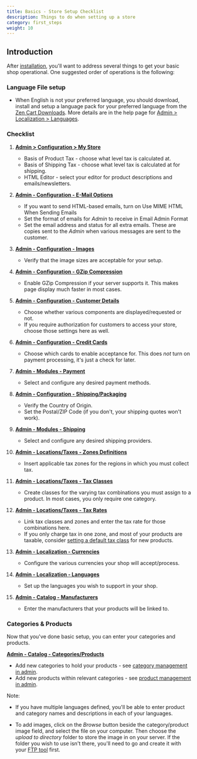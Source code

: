 ```yaml
---
title: Basics - Store Setup Checklist
description: Things to do when setting up a store 
category: first_steps 
weight: 10
---
```


## Introduction

After [installation](/user/first_steps/how_do_i_install/), you'll want to address several things to get your basic shop operational. One suggested order of operations is the following:

### Language File setup 
- When English is not your preferred language, you should download, install and setup
a language pack for 
your preferred language from the [Zen Cart Downloads](https://www.zen-cart.com/downloads.php?do=cat&id=6). More details are in the help page for 
[Admin > Localization > Languages](/user/admin_pages/localization/languages/). 

### Checklist

1.  **[Admin > Configuration > My Store](/user/admin_pages/configuration/configuration_mystore/)**
    *   Basis of Product Tax - choose what level tax is calculated at.
    *   Basis of Shipping Tax - choose what level tax is calculated at for shipping.
    *   HTML Editor - select your editor for product descriptions and emails/newsletters.  

2.  **[Admin - Configuration - E-Mail Options](/user/admin_pages/configuration/configuration_emailoptions/)**
    *   If you want to send HTML-based emails, turn on Use MIME HTML When Sending Emails
    *   Set the format of emails for _Admin_ to receive in Email Admin Format
    *   Set the email address and status for all extra emails. These are copies sent to the _Admin_ when various messages are sent to the customer.  

3.  **[Admin - Configuration - Images](/user/admin_pages/configuration/configuration_images/)**
    *   Verify that the image sizes are acceptable for your setup.  

4.  **[Admin - Configuration - GZip Compression](/user/admin_pages/configuration/configuration_gzipcompression/)**
    *   Enable GZip Compression if your server supports it. This makes page display much faster in most cases.  

5.  **[Admin - Configuration - Customer Details](/user/admin_pages/configuration/configuration_customerdetails/)**
    *   Choose whether various components are displayed/requested or not.
    *   If you require authorization for customers to access your store, choose those settings here as well.  

6.  **[Admin - Configuration - Credit Cards](/user/admin_pages/configuration/configuration_creditcards/)**
    *   Choose which cards to enable acceptance for. This does _not_ turn on payment processing, it's just a check for later.  

7.  **[Admin - Modules - Payment](/user/admin_pages/modules/payment/)**
    *   Select and configure any desired payment methods.  

8.  **[Admin - Configuration - Shipping/Packaging](/user/admin_pages/configuration/configuration_shippingpackaging/)**
    *   Verify the Country of Origin.
    *   Set the Postal/ZIP Code (if you don't, your shipping quotes won't work).  

9.  **[Admin - Modules - Shipping](/user/admin_pages/modules/shipping/)**
    *   Select and configure any desired shipping providers.  

10.  **[Admin - Locations/Taxes - Zones Definitions](/user/admin_pages/locations/zones_definitions/)**
     *   Insert applicable tax zones for the regions in which you must collect tax.  

11.  **[Admin - Locations/Taxes - Tax Classes](/user/admin_pages/locations/tax_classes/)**
     *   Create classes for the varying tax combinations you must assign to a product. In most cases, you only require one category.  

12.  **[Admin - Locations/Taxes - Tax Rates](/user/admin_pages/locations/tax_rates/)**
     *   Link tax classes and zones and enter the tax rate for those combinations here.  
     *   If you only charge tax in one zone, and most of your products are taxable, consider [setting a default tax class](/user/taxes/default_tax_class/) for new products. 
13.  **[Admin - Localization - Currencies](/user/admin_pages/localization/currencies/)**
     *   Configure the various currencies your shop will accept/process.  

14.  **[Admin - Localization - Languages](/user/admin_pages/localization/languages/)**
     *   Set up the languages you wish to support in your shop.  

15.  **[Admin - Catalog - Manufacturers](/user/admin_pages/catalog/manufacturers/)**
     *   Enter the manufacturers that your products will be linked to.

### Categories & Products

Now that you've done basic setup, you can enter your categories and products.

**[Admin - Catalog - Categories/Products](/user/admin_pages/catalog/categories_products/)**

*   Add new categories to hold your products - see [category management in admin](/user/products/category_management_admin/). 
*   Add new products within relevant categories - see [product management in admin](/user/products/product_management_admin/).

Note:

*   If you have multiple languages defined, you'll be able to enter product and category names and descriptions in each of your languages.

*   To add images, click on the _Browse_ button beside the category/product image field, and select the file on your computer. Then choose the _upload to directory_ folder to store the image in on your server. If the folder you wish to use isn't there, you'll need to go and create it with your [FTP tool](/user/first_steps/useful_tools/#ftp-tools) first.

